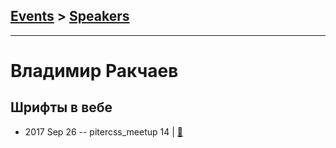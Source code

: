 ## [Events](../README.md) > [Speakers](../speakers.md)
---

# Владимир Ракчаев

## Шрифты в вебе
- 2017 Sep 26 -- pitercss_meetup 14  | [:notebook:](https://pitercss.ru/14/pres/web-fonts.pdf)  
